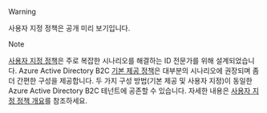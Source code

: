 >[!WARNING]
> 사용자 지정 정책은 공개 미리 보기입니다.

>[!NOTE]
> [사용자 지정 정책](..\articles\active-directory-b2c\active-directory-b2c-overview-custom.md#custom-policies)은 주로 복잡한 시나리오를 해결하는 ID 전문가를 위해 설계되었습니다. Azure Active Directory B2C [기본 제공 정책](..\articles\active-directory-b2c\active-directory-b2c-overview-custom.md)은 대부분의 시나리오에 권장되며 좀 더 간편한 구성을 제공합니다. 두 가지 구성 방법(기본 제공 및 사용자 지정)이 동일한 Azure Active Directory B2C 테넌트에 공존할 수 있습니다. 자세한 내용은 [사용자 지정 정책 개요](..\articles\active-directory-b2c\active-directory-b2c-overview-custom.md)를 참조하세요.
